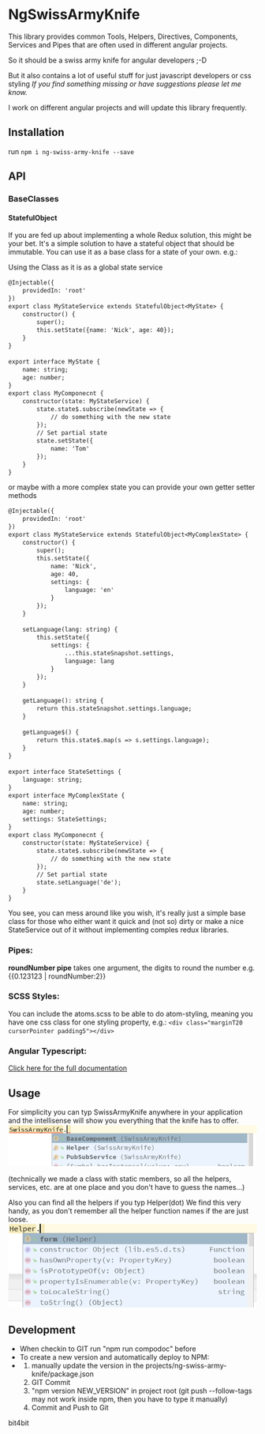 # NgSwissArmyKnife

This library provides common Tools, Helpers, Directives, Components, Services and Pipes
that are often used in different angular projects.

So it should be a swiss army knife for angular developers ;-D

But it also contains a lot of useful stuff for just javascript developers or css styling
_If you find something missing or have suggestions please let me know._

I work on different angular projects and will update this library frequently.
## Installation

run  `npm i ng-swiss-army-knife --save`

## API

### BaseClasses
#### StatefulObject
If you are fed up about implementing a whole Redux solution, this might be your bet.
It's a simple solution to have a stateful object that should be immutable.
You can use it as a base class for a state of your own.
e.g.:

Using the Class as it is as a global state service 

```
@Injectable({
    providedIn: 'root'
})
export class MyStateService extends StatefulObject<MyState> {
    constructor() {
        super();
        this.setState({name: 'Nick', age: 40});
    }    
}

export interface MyState {
    name: string;
    age: number;
}
export class MyComponecnt {
    constructor(state: MyStateService) {
        state.state$.subscribe(newState => {
            // do something with the new state
        });
        // Set partial state
        state.setState({
            name: 'Tom'
        });
    }
}
```
or maybe with a more complex state you can provide your own getter setter methods
```
@Injectable({
    providedIn: 'root'
})
export class MyStateService extends StatefulObject<MyComplexState> {
    constructor() {
        super();
        this.setState({
            name: 'Nick', 
            age: 40, 
            settings: {
                language: 'en'
            }
        });
    }

    setLanguage(lang: string) {
        this.setState({
            settings: {
                ...this.stateSnapshot.settings,
                language: lang
            }
        });
    }

    getLanguage(): string {
        return this.stateSnapshot.settings.language;
    }
    
    getLanguage$() {
        return this.state$.map(s => s.settings.language);
    }
}

export interface StateSettings {
    language: string;
}
export interface MyComplexState {
    name: string;
    age: number;
    settings: StateSettings;
}
export class MyComponecnt {
    constructor(state: MyStateService) {
        state.state$.subscribe(newState => {
            // do something with the new state
        });
        // Set partial state
        state.setLanguage('de');
    }
}
```
You see, you can mess around like you wish, it's really just
a simple base class for those who either want it quick and (not so) dirty
or make a nice StateService out of it without implementing comples redux libraries.

### Pipes:
**roundNumber pipe**
takes one argument, the digits to round the number
e.g. {{0.123123 | roundNumber:2}}

### SCSS Styles:
You can include the atoms.scss to be able to do atom-styling, meaning
you have one css class for one styling property, e.g.:
`<div class="marginT20 cursorPointer padding5"></div>`

### Angular Typescript:

[Click here for the full documentation](https://nickwinger.github.io/ng-swiss-army-knife/)

## Usage
For simplicity you can typ SwissArmyKnife anywhere
in your application and the intellisense will show you
everything that the knife has to offer.
![Intellisense1](https://raw.githubusercontent.com/nickwinger/ng-swiss-army-knife/master/assets/intellisense1.png "Intellisense1")

(technically we made a class with static members, so all
the helpers, services, etc. are at one place and you don't have
to guess the names...)

Also you can find all the helpers if you typ Helper(dot)
We find this very handy, as you don't remember all the helper function
names if the are just loose.
![Intellisense2](https://raw.githubusercontent.com/nickwinger/ng-swiss-army-knife/master/assets/intellisense2.png "Intellisense2")



## Development
* When checkin to GIT run "npm run compodoc" before
* To create a new version and automatically deploy to NPM: 
* 1. manually update the version in the projects/ng-swiss-army-knife/package.json
  2. GIT Commit
  3. "npm version NEW_VERSION" in project root
  (git push --follow-tags may not work inside npm, then you have to type it manually)
  4. Commit and Push to Git
  
bit4bit
